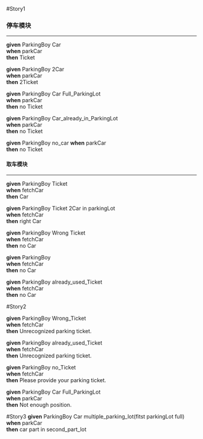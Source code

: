 #Story1  

### 停车模块    
-------------------------------  
**given** ParkingBoy Car  
**when**  parkCar  
**then**  Ticket  

**given** ParkingBoy 2Car  
**when**  parkCar  
**then**  2Ticket  

**given** ParkingBoy Car  Full_ParkingLot  
**when**  parkCar   
**then**  no Ticket  

**given** ParkingBoy Car_already_in_ParkingLot  
**when**  parkCar   
**then**  no Ticket  

**given** ParkingBoy   no_car
**when**  parkCar  
**then**  no Ticket  



#### 取车模块 
----------
**given** ParkingBoy Ticket    
**when**  fetchCar     
**then**  Car    

**given** ParkingBoy Ticket  2Car in parkingLot  
**when**  fetchCar     
**then**  right Car    
  
**given** ParkingBoy Wrong Ticket  
**when**  fetchCar     
**then**  no Car    

**given** ParkingBoy  
**when**  fetchCar     
**then**  no Car    

**given** ParkingBoy already_used_Ticket  
**when**  fetchCar     
**then**  no Car

#Story2

**given** ParkingBoy Wrong_Ticket  
**when**  fetchCar     
**then**  Unrecognized parking ticket.

**given** ParkingBoy already_used_Ticket  
**when**  fetchCar     
**then**  Unrecognized parking ticket.
 
**given** ParkingBoy no_Ticket  
**when**  fetchCar     
**then**  Please provide your parking ticket.
  
**given** ParkingBoy Car Full_ParkingLot  
**when**  parkCar   
**then**  Not enough position. 

#Story3
**given** ParkingBoy Car multiple_parking_lot(fitst parkingLot full)
**when**  parkCar  
**then**  car part in second_part_lot  